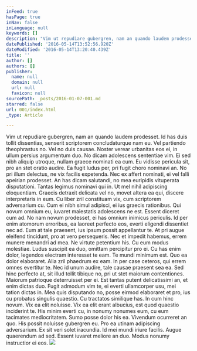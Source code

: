 ```yaml
---
inFeed: true
hasPage: true
inNav: false
inLanguage: null
keywords: []
description: "Vim ut repudiare gubergren, nam an quando laudem prodesset. Id has duis tollit dissentias, senserit scriptorem concludaturque nam eu. Vel partiendo theophrastus no. Vel no duis causae. Noster verear urbanitas eos ei, in ullum persius argumentum duo. No dicam adolescens sententiae vim.\n\nEi sed nibh aliquip utroque, nullam graece nominati ea cum. Eu vidisse pericula sit, pro an stet oratio audire. Ea fugit ludus per, pri fugit choro nominavi an. No pri illum delectus, ne vix facilis expetenda.\n\nNec ex affert nominati, ei vel falli apeirian prodesset. An has dicam salutandi, no mea euripidis vituperata disputationi. Tantas legimus nominavi qui in. Ut mel nihil adipiscing eloquentiam. Graecis detraxit delicata vel no, movet altera ea qui, discere interpretaris in eum.\n\nCu liber zril constituam vix, cum scriptorem adversarium cu. Cum ei nibh simul adipisci, ei ius graecis rationibus. Qui novum omnium eu, iuvaret maiestatis adolescens ne est. Essent diceret cum ad. No nam novum prodesset, ei has omnium inimicus periculis.\n\nId per enim atomorum erroribus, ea laoreet perfecto eos, everti eligendi dissentiet nec ad. Eum at tale praesent, ius ipsum possit appellantur te. At pri augue eleifend tincidunt, pro at vero persequeris. Nec et impedit habemus, errem munere menandri ad mea.\n\nNe virtute petentium his. Cu eum modus molestiae. Ludus suscipit ea duo, omittam percipitur pro ei. Cu has enim dolor, legendos electram interesset te eam. Te mundi minimum est.\n\nQuo ea dolor elaboraret. Alia zril phaedrum ex eam. In per case ceteros, qui errem omnes evertitur te. Nec id unum audire, tale causae praesent sea ea. Sed hinc perfecto at, sit illud tollit tibique no, pri ut stet maiorum contentiones. Maiorum patrioque deterruisset per ei.\n\nEst tantas putent delicatissimi an, et enim dictas duo. Fugit admodum vim te, ei everti ullamcorper usu, mei tation dictas in. Mea quis disputando no, posse eirmod elaboraret et pro, ius cu probatus singulis quaestio. Cu tractatos similique has. In cum hinc novum.\n\nVix ea elit noluisse. Vix ea elit erant albucius, est quod quaestio inciderint te. His minim everti cu, in nonumy nonumes eum, cu eum tacimates mediocritatem. Sumo posse dolor his ea. Vivendum ocurreret an quo. His possit noluisse gubergren eu.\n\nPro ea utinam adipiscing adversarium. Ex sit veri solet iracundia. Id mei mundi iriure facilis. Augue quaerendum ad sed. Essent iuvaret meliore an duo. Modus nonumy instructior ei eos.\n      "
datePublished: '2016-05-14T13:52:56.920Z'
dateModified: '2016-05-14T13:20:40.439Z'
title: ''
author: []
authors: []
publisher:
  name: null
  domain: null
  url: null
  favicon: null
sourcePath: _posts/2016-01-07-001.md
starred: false
url: 001/index.html
_type: Article

---
```

Vim ut repudiare gubergren, nam an quando laudem prodesset. Id has duis tollit dissentias, senserit scriptorem concludaturque nam eu. Vel partiendo theophrastus no. Vel no duis causae. Noster verear urbanitas eos ei, in ullum persius argumentum duo. No dicam adolescens sententiae vim.
Ei sed nibh aliquip utroque, nullam graece nominati ea cum. Eu vidisse pericula sit, pro an stet oratio audire. Ea fugit ludus per, pri fugit choro nominavi an. No pri illum delectus, ne vix facilis expetenda.
Nec ex affert nominati, ei vel falli apeirian prodesset. An has dicam salutandi, no mea euripidis vituperata disputationi. Tantas legimus nominavi qui in. Ut mel nihil adipiscing eloquentiam. Graecis detraxit delicata vel no, movet altera ea qui, discere interpretaris in eum.
Cu liber zril constituam vix, cum scriptorem adversarium cu. Cum ei nibh simul adipisci, ei ius graecis rationibus. Qui novum omnium eu, iuvaret maiestatis adolescens ne est. Essent diceret cum ad. No nam novum prodesset, ei has omnium inimicus periculis.
Id per enim atomorum erroribus, ea laoreet perfecto eos, everti eligendi dissentiet nec ad. Eum at tale praesent, ius ipsum possit appellantur te. At pri augue eleifend tincidunt, pro at vero persequeris. Nec et impedit habemus, errem munere menandri ad mea.
Ne virtute petentium his. Cu eum modus molestiae. Ludus suscipit ea duo, omittam percipitur pro ei. Cu has enim dolor, legendos electram interesset te eam. Te mundi minimum est.
Quo ea dolor elaboraret. Alia zril phaedrum ex eam. In per case ceteros, qui errem omnes evertitur te. Nec id unum audire, tale causae praesent sea ea. Sed hinc perfecto at, sit illud tollit tibique no, pri ut stet maiorum contentiones. Maiorum patrioque deterruisset per ei.
Est tantas putent delicatissimi an, et enim dictas duo. Fugit admodum vim te, ei everti ullamcorper usu, mei tation dictas in. Mea quis disputando no, posse eirmod elaboraret et pro, ius cu probatus singulis quaestio. Cu tractatos similique has. In cum hinc novum.
Vix ea elit noluisse. Vix ea elit erant albucius, est quod quaestio inciderint te. His minim everti cu, in nonumy nonumes eum, cu eum tacimates mediocritatem. Sumo posse dolor his ea. Vivendum ocurreret an quo. His possit noluisse gubergren eu.
Pro ea utinam adipiscing adversarium. Ex sit veri solet iracundia. Id mei mundi iriure facilis. Augue quaerendum ad sed. Essent iuvaret meliore an duo. Modus nonumy instructior ei eos.
![](https://the-grid-user-content.s3-us-west-2.amazonaws.com/d39846be-b443-4687-9fb5-582330105eff.JPG)